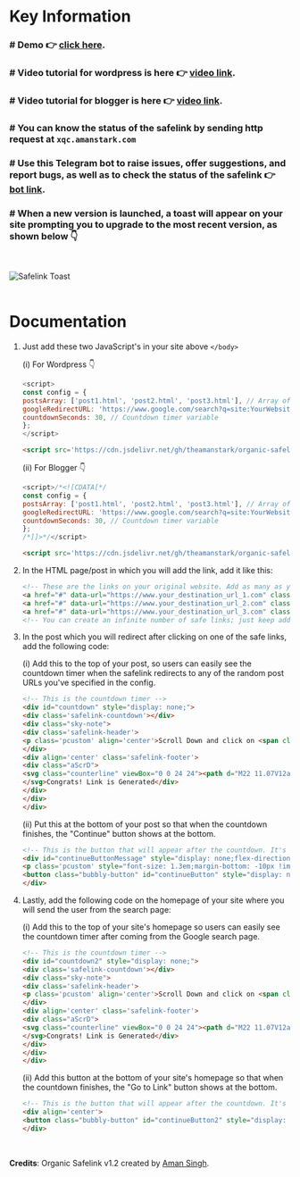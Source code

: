 # Key Information

### # Demo 👉 [click here](https://go.amanstark.com/safelink-demo). 
### # Video tutorial for wordpress is here 👉 [video link](https://www.youtube.com/watch?v=zBnZnqaUQJQ).
### # Video tutorial for blogger is here 👉 [video link](https://www.youtube.com/watch?v=ZMICx047g_g).
### # You can know the status of the safelink by sending http request at `xqc.amanstark.com`
### # Use this Telegram bot to raise issues, offer suggestions, and report bugs, as well as to check the status of the safelink 👉 [bot link](https://t.me/therandombot).
### # When a new version is launched, a toast will appear on your site prompting you to upgrade to the most recent version, as shown below 👇
<br>

![Safelink Toast](https://www.amanstark.com/wp-content/uploads/2023/07/ezgif-2-1e6254840d_AdobeExpress.gif)
<br>
<br>

# Documentation

1. Just add these two JavaScript's in your site above `</body>`

    (i) For Wordpress 👇

    ```javascript
    <script>
    const config = {
    postsArray: ['post1.html', 'post2.html', 'post3.html'], // Array of your random post URLs
    googleRedirectURL: 'https://www.google.com/search?q=site:YourWebsite.com', // Google search URL
    countdownSeconds: 30, // Countdown timer variable
    };
    </script>
    ```
    
    ```html
    <script src='https://cdn.jsdelivr.net/gh/theamanstark/organic-safelink@1.2.1/script.min.js'></script>
    ```

    (ii) For Blogger 👇

    ```javascript
    <script>/*<![CDATA[*/
    const config = {
    postsArray: ['post1.html', 'post2.html', 'post3.html'], // Array of your random post URLs
    googleRedirectURL: 'https://www.google.com/search?q=site:YourWebsite.com', // Google search URL
    countdownSeconds: 30, // Countdown timer variable
    };
    /*]]>*/</script>
    ```
    
    ```html
    <script src='https://cdn.jsdelivr.net/gh/theamanstark/organic-safelink@1.2.1/script.min.js'></script>
    ```      
    
3. In the HTML page/post in which you will add the link, add it like this:

    ```html
    <!-- These are the links on your original website. Add as many as you like. -->
    <a href="#" data-url="https://www.your_destination_url_1.com" class="redirectLink">Go to destination 1</a>
    <a href="#" data-url="https://www.your_destination_url_2.com" class="redirectLink">Go to destination 2</a>
    <a href="#" data-url="https://www.your_destination_url_3.com" class="redirectLink">Go to destination 3</a>
    <!-- You can create an infinite number of safe links; just keep adding them according to your needs. -->
    ```

4. In the post which you will redirect after clicking on one of the safe links, add the following code:

    (i) Add this to the top of your post, so users can easily see the countdown timer when the safelink redirects to any of the random post URLs you've specified in the config.

     ```html
    <!-- This is the countdown timer -->
    <div id="countdown" style="display: none;">
    <div class='safelink-countdown'></div>
    <div class="sky-note">
    <div class='safelink-header'> 
    <p class='pcustom' align='center'>Scroll Down and click on <span class='pscustom'>Continue</span> button for destination</p> 
    </div> 
    <div align='center' class='safelink-footer'> 
    <div class="aScrD">
    <svg class="counterline" viewBox="0 0 24 24"><path d="M22 11.07V12a10 10 0 1 1-5.93-9.14"></path><polyline points="23 3 12 14 9 11"></polyline>
    </svg>Congrats! Link is Generated</div>
    </div>
    </div>
    </div>
    ```

    (ii) Put this at the bottom of your post so that when the countdown finishes, the "Continue" button shows at the bottom.

    ```html
    <!-- This is the button that will appear after the countdown. It's hidden by default. -->
    <div id="continueButtonMessage" style="display: none;flex-direction: column;align-items: center;" class="sky-note">
    <p class='pcustom' style="font-size: 1.3em;margin-bottom: -10px !important;" align='center'>Clicking on the <span class='pscustom'>Continue</span> button will redirect you to the Google search page. Click our site, <span class='pscustom'>Site_Name_Here</span>, from the first search result to get your link.</p> 
    <button class="bubbly-button" id="continueButton" style="display: none;">Continue</button>
    </div>
    ```

5. Lastly, add the following code on the homepage of your site where you will send the user from the search page:

    (i) Add this to the top of your site's homepage so users can easily see the countdown timer after coming from the Google search page.

    ```html
   <!-- This is the countdown timer -->
    <div id="countdown2" style="display: none;">
    <div class='safelink-countdown'></div>
    <div class="sky-note">
    <div class='safelink-header'> 
    <p class='pcustom' align='center'>Scroll Down and click on <span class='pscustom'>Go to Link</span> button for destination</p> 
    </div> 
    <div align='center' class='safelink-footer'> 
    <div class="aScrD">
    <svg class="counterline" viewBox="0 0 24 24"><path d="M22 11.07V12a10 10 0 1 1-5.93-9.14"></path><polyline points="23 3 12 14 9 11"></polyline>
    </svg>Congrats! Link is Generated</div>
    </div>
    </div>
    </div>
    ```

    (ii) Add this button at the bottom of your site's homepage so that when the countdown finishes, the "Go to Link" button shows at the bottom.

    ```html
    <!-- This is the button that will appear after the countdown. It's hidden by default. -->
    <div align='center'>
    <button class="bubbly-button" id="continueButton2" style="display: none;">Go to Link</button>
    </div>
    ```

<br>

**Credits**: Organic Safelink v1.2 created by [Aman Singh](https://www.amanstark.com).
